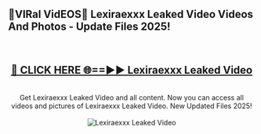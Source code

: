<h2>🔴VIRal VidEOS🔴 Lexiraexxx Leaked Video Videos And Photos - Update Files 2025!</h2>
<br>
<div align="center">
<h2><a href="https://virallinks.top/odZfE0" rel="nofollow">🔴 CLICK HERE 🌐==►► Lexiraexxx Leaked Video</a></h2>
<br>
Get Lexiraexxx Leaked Video and all content. Now you can access all videos and pictures of Lexiraexxx Leaked Video. New Updated Files 2025!
<br>
<br>
<a href="https://virallinks.top/odZfE0" rel="nofollow" data-target="animated-image.originalLink"><img src="https://i.imgur.com/dJHk4Zq.gif)" alt="Lexiraexxx Leaked Video" style="max-width: 100%; display: inline-block;" data-target="animated-image.originalImage"></a>
</div>
<br>
